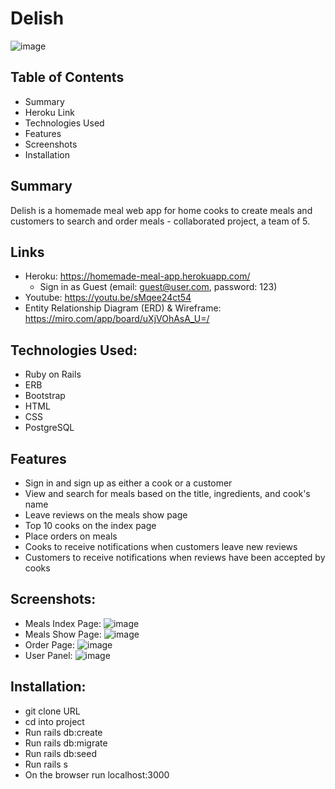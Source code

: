 # Delish
![image](https://user-images.githubusercontent.com/71687298/189031637-3f7faac4-a811-4df8-a47e-ec2d4f9a5895.png)
## Table of Contents
- Summary
- Heroku Link
- Technologies Used
- Features
- Screenshots
- Installation

## Summary
Delish is a homemade meal web app for home cooks to create meals and customers to search and order meals - collaborated project, a team of 5.

## Links
- Heroku: https://homemade-meal-app.herokuapp.com/
   - Sign in as Guest (email: guest@user.com, password: 123)
- Youtube: https://youtu.be/sMqee24ct54
- Entity Relationship Diagram (ERD) & Wireframe: https://miro.com/app/board/uXjVOhAsA_U=/

## Technologies Used:

- Ruby on Rails
- ERB
- Bootstrap
- HTML
- CSS
- PostgreSQL

## Features

- Sign in and sign up as either a cook or a customer
- View and search for meals based on the title, ingredients, and cook's name
- Leave reviews on the meals show page
- Top 10 cooks on the index page
- Place orders on meals
- Cooks to receive notifications when customers leave new reviews
- Customers to receive notifications when reviews have been accepted by cooks

## Screenshots: 
- Meals Index Page:
![image](https://user-images.githubusercontent.com/71687298/189032062-e7180609-9296-4bbd-a466-7677cda24b87.png)
- Meals Show Page:
![image](https://user-images.githubusercontent.com/71687298/189032096-bcdb7b4d-b7d6-4bfd-883e-50e8c4f02fdc.png)
- Order Page:
![image](https://user-images.githubusercontent.com/71687298/189032160-f17ee9e6-8f90-420f-bd97-9c1c3550f499.png)
- User Panel:
![image](https://user-images.githubusercontent.com/71687298/189032189-55e53a37-3c15-4eae-834b-c06607c2a850.png)

## Installation:

- git clone URL
- cd into project
- Run rails db:create
- Run rails db:migrate
- Run rails db:seed
- Run rails s
- On the browser run localhost:3000
